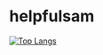# helpfulsam

[![Top Langs](https://github-readme-stats.vercel.app/api/top-langs/?username=helpful-sam&layout=compact)](https://github.com/anuraghazra/github-readme-stats)